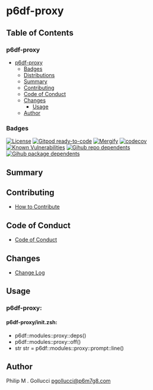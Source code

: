 # p6df-proxy

## Table of Contents


### p6df-proxy
- [p6df-proxy](#p6df-proxy)
  - [Badges](#badges)
  - [Distributions](#distributions)
  - [Summary](#summary)
  - [Contributing](#contributing)
  - [Code of Conduct](#code-of-conduct)
  - [Changes](#changes)
    - [Usage](#usage)
  - [Author](#author)

### Badges

[![License](https://img.shields.io/badge/License-Apache%202.0-yellowgreen.svg)](https://opensource.org/licenses/Apache-2.0)
[![Gitpod ready-to-code](https://img.shields.io/badge/Gitpod-ready--to--code-blue?logo=gitpod)](https://gitpod.io/#https://github.com/p6m7g8/p6df-proxy)
[![Mergify](https://img.shields.io/endpoint.svg?url=https://gh.mergify.io/badges/p6m7g8/p6df-proxy/&style=flat)](https://mergify.io)
[![codecov](https://codecov.io/gh/p6m7g8/p6df-proxy/branch/master/graph/badge.svg?token=14Yj1fZbew)](https://codecov.io/gh/p6m7g8/p6df-proxy)
[![Known Vulnerabilities](https://snyk.io/test/github/p6m7g8/p6df-proxy/badge.svg?targetFile=package.json)](https://snyk.io/test/github/p6m7g8/p6df-proxy?targetFile=package.json)
[![Gihub repo dependents](https://badgen.net/github/dependents-repo/p6m7g8/p6df-proxy)](https://github.com/p6m7g8/p6df-proxy/network/dependents?dependent_type=REPOSITORY)
[![Gihub package dependents](https://badgen.net/github/dependents-pkg/p6m7g8/p6df-proxy)](https://github.com/p6m7g8/p6df-proxy/network/dependents?dependent_type=PACKAGE)

## Summary

## Contributing

- [How to Contribute](CONTRIBUTING.md)

## Code of Conduct

- [Code of Conduct](https://github.com/p6m7g8/.github/blob/master/CODE_OF_CONDUCT.md)

## Changes

- [Change Log](CHANGELOG.md)

## Usage

### p6df-proxy:

#### p6df-proxy/init.zsh:

- p6df::modules::proxy::deps()
- p6df::modules::proxy::off()
- str str = p6df::modules::proxy::prompt::line()



## Author

Philip M . Gollucci <pgollucci@p6m7g8.com>
